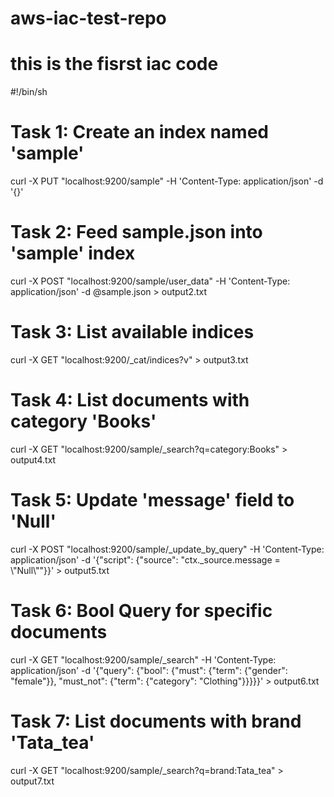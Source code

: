 ﻿# aws-iac-test-repo
# this is the fisrst iac code


#!/bin/sh

# Task 1: Create an index named 'sample'
curl -X PUT "localhost:9200/sample" -H 'Content-Type: application/json' -d '{}'

# Task 2: Feed sample.json into 'sample' index
curl -X POST "localhost:9200/sample/user_data" -H 'Content-Type: application/json' -d @sample.json > output2.txt

# Task 3: List available indices
curl -X GET "localhost:9200/_cat/indices?v" > output3.txt

# Task 4: List documents with category 'Books'
curl -X GET "localhost:9200/sample/_search?q=category:Books" > output4.txt

# Task 5: Update 'message' field to 'Null'
curl -X POST "localhost:9200/sample/_update_by_query" -H 'Content-Type: application/json' -d '{"script": {"source": "ctx._source.message = \\"Null\\""}}' > output5.txt

# Task 6: Bool Query for specific documents
curl -X GET "localhost:9200/sample/_search" -H 'Content-Type: application/json' -d '{"query": {"bool": {"must": {"term": {"gender": "female"}}, "must_not": {"term": {"category": "Clothing"}}}}}' > output6.txt

# Task 7: List documents with brand 'Tata_tea'
curl -X GET "localhost:9200/sample/_search?q=brand:Tata_tea" > output7.txt
